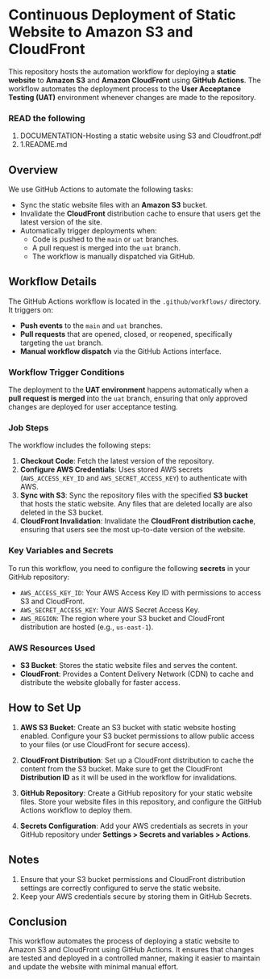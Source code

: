 # Continuous Deployment of Static Website to Amazon S3 and CloudFront

This repository hosts the automation workflow for deploying a **static website** to **Amazon S3** and **Amazon CloudFront** using **GitHub Actions**. The workflow automates the deployment process to the **User Acceptance Testing (UAT)** environment whenever changes are made to the repository.

### READ the following
1. DOCUMENTATION-Hosting a static website using S3 and Cloudfront.pdf
2. 1.README.md

## Overview

We use GitHub Actions to automate the following tasks:
- Sync the static website files with an **Amazon S3** bucket.
- Invalidate the **CloudFront** distribution cache to ensure that users get the latest version of the site.
- Automatically trigger deployments when:
  - Code is pushed to the `main` or `uat` branches.
  - A pull request is merged into the `uat` branch.
  - The workflow is manually dispatched via GitHub.

## Workflow Details

The GitHub Actions workflow is located in the `.github/workflows/` directory. It triggers on:
- **Push events** to the `main` and `uat` branches.
- **Pull requests** that are opened, closed, or reopened, specifically targeting the `uat` branch.
- **Manual workflow dispatch** via the GitHub Actions interface.

### Workflow Trigger Conditions

The deployment to the **UAT environment** happens automatically when a **pull request is merged** into the `uat` branch, ensuring that only approved changes are deployed for user acceptance testing.

### Job Steps

The workflow includes the following steps:
1. **Checkout Code**: Fetch the latest version of the repository.
2. **Configure AWS Credentials**: Uses stored AWS secrets (`AWS_ACCESS_KEY_ID` and `AWS_SECRET_ACCESS_KEY`) to authenticate with AWS.
3. **Sync with S3**: Sync the repository files with the specified **S3 bucket** that hosts the static website. Any files that are deleted locally are also deleted in the S3 bucket.
4. **CloudFront Invalidation**: Invalidate the **CloudFront distribution cache**, ensuring that users see the most up-to-date version of the website.

### Key Variables and Secrets

To run this workflow, you need to configure the following **secrets** in your GitHub repository:

- `AWS_ACCESS_KEY_ID`: Your AWS Access Key ID with permissions to access S3 and CloudFront.
- `AWS_SECRET_ACCESS_KEY`: Your AWS Secret Access Key.
- `AWS_REGION`: The region where your S3 bucket and CloudFront distribution are hosted (e.g., `us-east-1`).

### AWS Resources Used
- **S3 Bucket**: Stores the static website files and serves the content.
- **CloudFront**: Provides a Content Delivery Network (CDN) to cache and distribute the website globally for faster access.

## How to Set Up

1. **AWS S3 Bucket**: Create an S3 bucket with static website hosting enabled. Configure your S3 bucket permissions to allow public access to your files (or use CloudFront for secure access).
   
2. **CloudFront Distribution**: Set up a CloudFront distribution to cache the content from the S3 bucket. Make sure to get the CloudFront **Distribution ID** as it will be used in the workflow for invalidations.

3. **GitHub Repository**: Create a GitHub repository for your static website files. Store your website files in this repository, and configure the GitHub Actions workflow to deploy them.

4. **Secrets Configuration**: Add your AWS credentials as secrets in your GitHub repository under **Settings > Secrets and variables > Actions**.

## Notes
1. Ensure that your S3 bucket permissions and CloudFront distribution settings are correctly configured to serve the static website.
2. Keep your AWS credentials secure by storing them in GitHub Secrets.

## Conclusion
This workflow automates the process of deploying a static website to Amazon S3 and CloudFront using GitHub Actions. It ensures that changes are tested and deployed in a controlled manner, making it easier to maintain and update the website with minimal manual effort.
